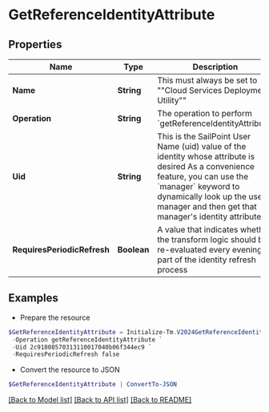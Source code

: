 # GetReferenceIdentityAttribute
## Properties

Name | Type | Description | Notes
------------ | ------------- | ------------- | -------------
**Name** | **String** | This must always be set to &quot;&quot;Cloud Services Deployment Utility&quot;&quot; | 
**Operation** | **String** | The operation to perform &#x60;getReferenceIdentityAttribute&#x60; | 
**Uid** | **String** | This is the SailPoint User Name (uid) value of the identity whose attribute is desired  As a convenience feature, you can use the &#x60;manager&#x60; keyword to dynamically look up the user&#39;s manager and then get that manager&#39;s identity attribute.  | 
**RequiresPeriodicRefresh** | **Boolean** | A value that indicates whether the transform logic should be re-evaluated every evening as part of the identity refresh process | [optional] 

## Examples

- Prepare the resource
```powershell
$GetReferenceIdentityAttribute = Initialize-Tm.V2024GetReferenceIdentityAttribute  -Name Cloud Services Deployment Utility `
 -Operation getReferenceIdentityAttribute `
 -Uid 2c91808570313110017040b06f344ec9 `
 -RequiresPeriodicRefresh false
```

- Convert the resource to JSON
```powershell
$GetReferenceIdentityAttribute | ConvertTo-JSON
```

[[Back to Model list]](../README.md#documentation-for-models) [[Back to API list]](../README.md#documentation-for-api-endpoints) [[Back to README]](../README.md)

